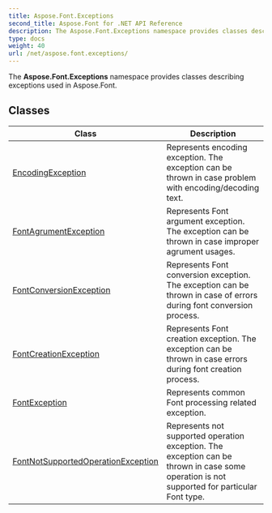 ```yaml
---
title: Aspose.Font.Exceptions
second_title: Aspose.Font for .NET API Reference
description: The Aspose.Font.Exceptions namespace provides classes describing exceptions used in Aspose.Font
type: docs
weight: 40
url: /net/aspose.font.exceptions/
---
```

The **Aspose.Font.Exceptions** namespace provides classes describing exceptions used in Aspose.Font.

## Classes

| Class | Description |
| --- | --- |
| [EncodingException](./encodingexception/) | Represents encoding exception. The exception can be thrown in case problem with encoding/decoding text. |
| [FontAgrumentException](./fontagrumentexception/) | Represents Font argument exception. The exception can be thrown in case improper agrument usages. |
| [FontConversionException](./fontconversionexception/) | Represents Font conversion exception. The exception can be thrown in case of errors during font conversion process. |
| [FontCreationException](./fontcreationexception/) | Represents Font creation exception. The exception can be thrown in case errors during font creation process. |
| [FontException](./fontexception/) | Represents common Font processing related exception. |
| [FontNotSupportedOperationException](./fontnotsupportedoperationexception/) | Represents not supported operation exception. The exception can be thrown in case some operation is not supported for particular Font type. |


